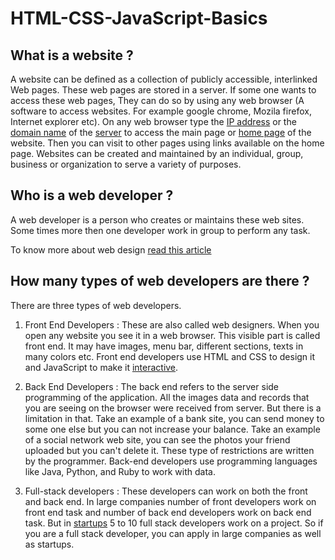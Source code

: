 # HTML-CSS-JavaScript-Basics
## What is a website ?
A website can be defined as a collection of publicly accessible, interlinked Web pages. These web pages are stored in a server. If some one wants to access these web pages, They can do so by using any web browser (A software to access websites. For example google chrome, Mozila firefox, Internet explorer etc). On any web browser type the [IP address](https://www.kaspersky.com/resource-center/definitions/what-is-an-ip-address) or the [domain name](https://developer.mozilla.org/en-US/docs/Learn/Common_questions/What_is_a_domain_name) of the [server](https://developer.mozilla.org/en-US/docs/Learn/Common_questions/What_is_a_web_server) to access the main page or [home page](https://www.computerhope.com/jargon/h/homepage.htm) of the website. Then you can visit to other pages using links available on the home page. Websites can be created and maintained by an individual, group, business or organization to serve a variety of purposes.

## Who is a web developer ?
A web developer is a person who creates or maintains these web sites. Some times more then one developer work in group to perform any task.

To know more about web design [read this article](https://en.wikipedia.org/wiki/Web_design)

## How many types of web developers are there ?
There are three types of web developers.
1. Front End Developers : These are also called web designers. When you open any website you see it in a web browser. This visible part is called front end. It may have images, menu bar, different sections, texts in many colors etc. Front end developers use HTML and CSS to design it and JavaScript to make it [interactive](https://www.hackreactor.com/blog/what-is-javascript-used-for). 

2. Back End Developers : The back end refers to the server side programming of the application. All the images data and records that you are seeing on the browser were received from server. But there is a limitation in that. Take an example of a bank site, you can send money to some one else but you can not increase your balance. Take an example of a social network web site, you can see the photos your friend uploaded but you can't delete it. These type of restrictions are written by the programmer. Back-end developers use programming languages like Java, Python, and Ruby to work with data.

3. Full-stack developers : These developers can work on both the front and back end. In large companies number of front developers work on front end task and number of back end developers work on back end task. But in [startups](https://www.forbes.com/advisor/investing/what-is-a-startup/) 5 to 10 full stack developers work on a project. So if you are a full stack developer, you can apply in large companies as well as startups.


